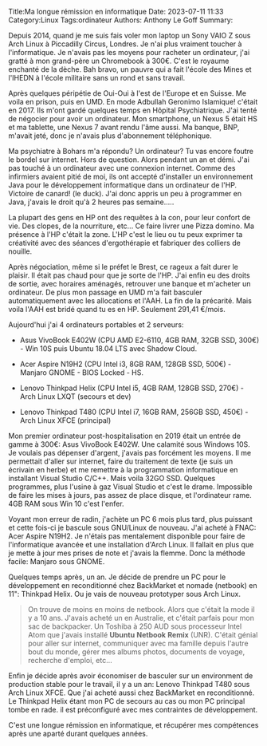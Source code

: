 ﻿Title:Ma longue rémission en informatique
Date: 2023-07-11 11:33
Category:Linux
Tags:ordinateur
Authors: Anthony Le Goff
Summary:

Depuis 2014, quand je me suis fais voler mon laptop un Sony VAIO Z sous Arch Linux à Piccadilly Circus, Londres. Je n'ai plus vraiment toucher à l'informatique. Je n'avais pas les moyens pour racheter un ordinateur, j'ai gratté à mon grand-père un Chromebook à 300€. C'est le royaume enchanté de la dèche. Bah bravo, un pauvre qui a fait l'école des Mines et l'IHEDN à l'école militaire sans un rond et sans travail.  

Après quelques péripétie de Oui-Oui à l'est de l'Europe et en Suisse. Me voila en prison, puis en UMD. En mode Adbullah Geronimo Islamique! c'était en 2017. Ils m'ont gardé quelques temps en Hôpital Psychiatrique. J'ai tenté de négocier pour avoir un ordinateur. Mon smartphone, un Nexus 5 était HS et ma tablette, une Nexus 7 avant rendu l'âme aussi. Ma banque, BNP, m'avait jeté, donc je n'avais plus d'abonnement téléphonique.  

Ma psychiatre à Bohars m'a répondu? Un ordinateur? Tu vas encore foutre le bordel sur internet. Hors de question. Alors pendant un an et démi. J'ai pas touché à un ordinateur avec une connexion internet. Comme des infirmiers avaient pitié de moi, ils ont accepté d'installer un environnement Java pour le développement informatique dans un ordinateur de l'HP. Victoire de canard! (le duck). J'ai donc appris un peu à programmer en Java, j'avais le droit qu'à 2 heures pas semaine.....  

La plupart des gens en HP ont des requêtes à la con, pour leur confort de vie. Des clopes, de la nourriture, etc... Ce faire livrer une Pizza domino. Ma présence à l'HP c'était la zone. L'HP c'est le lieu ou tu peux exprimer ta créativité avec des séances d'ergothérapie et fabriquer des colliers de nouille.  

Après négociation, même si le préfet le Brest, ce rageux a fait durer le plaisir. Il était pas chaud pour que je sorte de l'HP. J'ai enfin eu des droits de sortie, avec horaires aménagés, retrouver une banque et m'acheter un ordinateur. De plus mon passage en UMD m'a fait basculer automatiquement avec les allocations et l'AAH. La fin de la précarité. Mais voila l'AAH est bridé quand tu es en HP. Seulement 291,41 €/mois.  

Aujourd'hui j'ai 4 ordinateurs portables et 2 serveurs:  

*   Asus VivoBook E402W (CPU AMD E2-6110, 4GB RAM, 32GB SSD, 300€) - Win 10S puis Ubuntu 18.04 LTS avec Shadow Cloud.  
    
*   Acer Aspire N19H2 (CPU Intel i3, 8GB RAM, 128GB SSD, 500€) - Manjaro GNOME - BIOS Locked - HS.  
    
*   Lenovo Thinkpad Helix (CPU Intel i5, 4GB RAM, 128GB SSD, 270€) - Arch Linux LXQT (secours et dev)  
    
*   Lenovo Thinkpad T480 (CPU Intel i7, 16GB RAM, 256GB SSD, 450€) - Arch Linux XFCE (principal)  
    

Mon premier ordinateur post-hospitalisation en 2019 était un entrée de gamme à 300€: Asus VivoBook E402W. Une calamité sous Windows 10S. Je voulais pas dépenser d'argent, j'avais pas forcément les moyens. Il me permettait d'aller sur internet, faire du traitement de texte (je suis un écrivain en herbe) et me remettre à la programmation informatique en installant Visual Studio C/C++. Mais voila 32GO SSD. Quelques programmes, plus l'usine à gaz Visual Studio et c'est le drame. Impossible de faire les mises à jours, pas assez de place disque, et l'ordinateur rame. 4GB RAM sous Win 10 c'est l'enfer.  

Voyant mon erreur de radin, j'achète un PC 6 mois plus tard, plus puissant et cette fois-ci je bascule sous GNU/Linux de nouveau. J'ai acheté à FNAC: Acer Aspire N19H2. Je n'étais pas mentalement disponible pour faire de l'informatique avancée et une installation d'Arch Linux. Il fallait en plus que je mette à jour mes prises de note et j'avais la flemme. Donc la méthode facile: Manjaro sous GNOME.  

Quelques temps après, un an. Je décide de prendre un PC pour le développement en reconditionné chez BackMarket et nomade (netbook) en 11": Thinkpad Helix. Ou je vais de nouveau prototyper sous Arch Linux.  

> On trouve de moins en moins de netbook. Alors que c'était la mode il y a 10 ans. J'avais acheté un en Australie, et c'était parfais pour mon sac de backpacker. Un Toshiba à 250 AUD sous processeur Intel Atom que j'avais installé **Ubuntu** **Netbook** **Remix** (UNR). C'était génial pour aller sur internet, communiquer avec ma famille depuis l'autre bout du monde, gérer mes albums photos, documents de voyage, recherche d'emploi, etc...  

  

Enfin je décide après avoir économiser de basculer sur un environment de production stable pour le travail, il y a un an: Lenovo Thinkpad T480 sous Arch Linux XFCE. Que j'ai acheté aussi chez BackMarket en reconditionné. Le Thinkpad Helix étant mon PC de secours au cas ou mon PC principal tombe en rade. il est préconfiguré avec mes contraintes de développement.  

C'est une longue rémission en informatique, et récupérer mes compétences après une aparté durant quelques années.